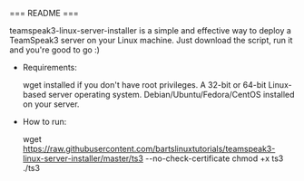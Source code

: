 === README ===

teamspeak3-linux-server-installer is a simple and effective way to deploy
a TeamSpeak3 server on your Linux machine. Just download the script, run
it and you're good to go :)

 - Requirements:

   wget installed if you don't have root privileges.
   A 32-bit or 64-bit Linux-based server operating system.
   Debian/Ubuntu/Fedora/CentOS installed on your server.

- How to run:

  wget https://raw.githubusercontent.com/bartslinuxtutorials/teamspeak3-linux-server-installer/master/ts3 --no-check-certificate
  chmod +x ts3
  ./ts3
